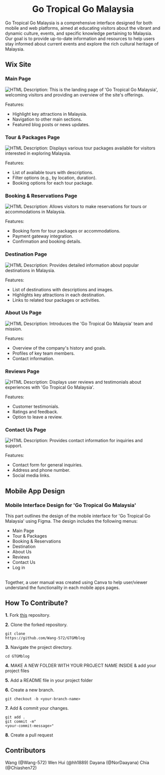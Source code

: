 <h1 align="center"> Go Tropical Go Malaysia</h1>
Go Tropical Go Malaysia is a comprehensive interface designed for both mobile and web platforms, aimed at educating visitors about the vibrant and dynamic culture, events, and specific knowledge pertaining to Malaysia. Our goal is to provide up-to-date information and resources to help users stay informed about current events and explore the rich cultural heritage of Malaysia.

<h2 align="left"> Wix Site</h2>
<h3 align="left"> Main Page</h3>
<img alt="HTML" src="https://github.com/Wang-572/GTGMblog/blob/main/wix-interface/Main%20Page.png"/>
Description: This is the landing page of 'Go Tropical Go Malaysia', welcoming visitors and providing an overview of the site's offerings.

Features:
- Highlight key attractions in Malaysia.
- Navigation to other main sections.
- Featured blog posts or news updates.

<h3 align="left"> Tour & Packages Page</h3>
<img alt="HTML" src="https://github.com/Wang-572/GTGMblog/blob/main/wix-interface/Tour%20and%20Packages.png"/>
Description: Displays various tour packages available for visitors interested in exploring Malaysia.

Features:
- List of available tours with descriptions.
- Filter options (e.g., by location, duration).
- Booking options for each tour package.

<h3 align="left"> Booking & Reservations Page</h3>
<img alt="HTML" src="https://github.com/Wang-572/GTGMblog/blob/main/wix-interface/Booking%20and%20Reservation.png"/>
Description: Allows visitors to make reservations for tours or accommodations in Malaysia.

Features:
- Booking form for tour packages or accommodations.
- Payment gateway integration.
- Confirmation and booking details.

<h3 align="left"> Destination Page </h3>
<img alt="HTML" src="https://github.com/Wang-572/GTGMblog/blob/main/wix-interface/Destinations.png"/>
Description: Provides detailed information about popular destinations in Malaysia.

Features:
- List of destinations with descriptions and images.
- Highlights key attractions in each destination.
- Links to related tour packages or activities.

<h3 align="left"> About Us Page</h3>
<img alt="HTML" src="https://github.com/Wang-572/GTGMblog/blob/main/wix-interface/About%20Us.png"/>
Description: Introduces the 'Go Tropical Go Malaysia' team and mission.

Features:
- Overview of the company's history and goals.
- Profiles of key team members.
- Contact information.

<h3 align="left"> Reviews Page</h3>
<img alt="HTML" src="https://github.com/Wang-572/GTGMblog/blob/main/wix-interface/Reviews.png"/>
Description: Displays user reviews and testimonials about experiences with 'Go Tropical Go Malaysia'.

Features:
- Customer testimonials.
- Ratings and feedback.
- Option to leave a review.

<h3 align="left"> Contact Us Page</h3>
<img alt="HTML" src="https://github.com/Wang-572/GTGMblog/blob/main/wix-interface/Contact%20Us.png"/>
Description: Provides contact information for inquiries and support.

Features:
- Contact form for general inquiries.
- Address and phone number.
- Social media links.

<h2 align="left"> Mobile App Design</h2>
<h3 align="left">Mobile Interface Design for 'Go Tropical Go Malaysia'</h3>
This part outlines the design of the mobile interface for 'Go Tropical Go Malaysia' using Figma. The design includes the following menus:

- Main Page
- Tour & Packages
- Booking & Reservations
- Destination
- About Us
- Reviews
- Contact Us
- Log in
<br>
Together, a user manual was created using Canva to help user/viewer understand the functionality in each mobile apps pages.

## How To Contribute?
**1.** Fork [this](https://github.com/Wang-572/GTGMblog) repository.

**2.** Clone the forked repository.
```terminal
git clone
https://github.com/Wang-572/GTGMblog
```

**3.** Navigate the project directory.
```terminal
cd GTGMblog
```

**4.** MAKE A NEW FOLDER WITH YOUR PROJECT NAME INSIDE & add your project files

**5.** Add a README file in your project folder

**6.** Create a new branch.
```terminal
git checkout -b <your-branch-name>
```

**7.** Add & commit your changes.
```terminal
git add .
git commit -m"
<your-commit-message>"
```

**8.** Create a pull request


<h2 align="left"> Contributors</h2>
Wang (@Wang-572)
Wen Hui (@hh1889)
Dayana (@NorDaayana)
Chia (@Chiashen72)
